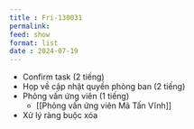 ```yaml
---
title : Fri-130031
permalink: 
feed: show
format: list
date : 2024-07-19
---
```



- Confirm task (2 tiếng)
- Họp về cập nhật quyền phòng ban (2 tiếng)
- Phỏng vấn ứng viên (1 tiếng)
	- [[Phỏng vấn ứng viên Mã Tấn Vĩnh]]
- Xử lý ràng buộc xóa

